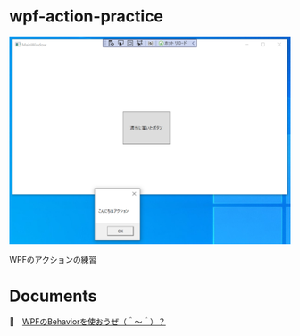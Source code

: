 # wpf-action-practice

![20210830pg155.png](./WpfActionPractice/doc/img/20210830pg155.png)  

WPFのアクションの練習  

# Documents

📖　[WPFのBehaviorを使おうぜ（＾～＾）？](https://crieit.net/drafts/612cbd1570107)  
